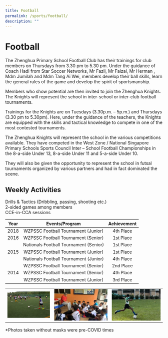 ```yaml
---
title: Football
permalink: /sports/football/
description: ""
---
```

# Football

The Zhenghua Primary School Football Club has their trainings for club members on Thursdays from 3.30 pm to 5.30 pm. Under the guidance of Coach Hadi from Star Soccer Networks, Mr Fazli, Mr Faizal, Mr Herman , Mdm Jumilah and Mdm Tang Ai Wei, members develop their ball skills, learn the general rules of the game and develop the spirit of sportsmanship.

  

Members who show potential are then invited to join the Zhenghua Knights. The Knights will represent the school in inter-school or inter-club football tournaments.

  

Trainings for the Knights are on Tuesdays (3.30p.m. – 5p.m.) and Thursdays (3.30 pm to 5.30pm). Here, under the guidance of the teachers, the Knights are equipped with the skills and tactical knowledge to compete in one of the most contested tournaments.

  

The Zhenghua Knights will represent the school in the various competitions available. They have competed in the West Zone / National Singapore Primary Schools Sports Council Inter – School Football Championships in the 8-a-side Under 13, 8-a-side Under 11 and 5-a-side Under 10.

  

They will also be given the opportunity to represent the school in futsal tournaments organized by various partners and had in fact dominated the scene.

  

Weekly Activities
-----------------

Drills & Tactics (Dribbling, passing, shooting etc.)     
2-sided games among members     
CCE-in-CCA sessions


| Year |             Events/Program             | Achievement |
|:----:|:--------------------------------------:|:-----------:|
| 2018 |   WZPSSC Football Tournament (Junior)  |  4th Place  |
| 2016 |   WZPSSC Football Tournament (Senior)  |  1st Place  |
|      | Nationals Football Tournament (Senior) |  1st Place  |
| 2015 |   WZPSSC Football Tournament (Junior)  |  1st Place  |
|      | Nationals Football Tournament (Junior) |  4th Place  |
|      |   WZPSSC Football Tournament (Senior)  |  2nd Place  |
| 2014 |   WZPSSC Football Tournament (Senior)  |  4th Place  |
|      |   WZPSSC Football Tournament (Junior)  |  3rd Place  |


|   |   |   |
|:-:|:-:|:-:|
| ![](/images/ZHPS%20Experience/Sports/Football_1.png)   |  ![](/images/ZHPS%20Experience/Sports/Football_2.jpg)   |    ![](/images/ZHPS%20Experience/Sports/Football_3.jpg)     |

\*Photos taken without masks were pre-COVID times